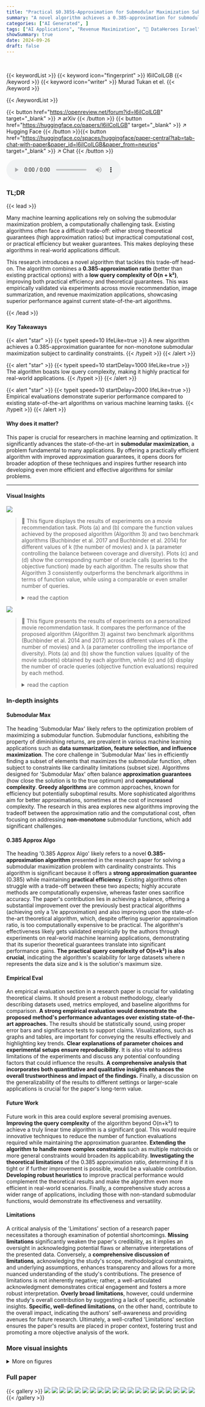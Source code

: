 ```yaml
---
title: "Practical $0.385$-Approximation for Submodular Maximization Subject to a Cardinality Constraint"
summary: "A novel algorithm achieves a 0.385-approximation for submodular maximization under cardinality constraints, combining strong theoretical guarantees with practical query complexity."
categories: ["AI Generated", ]
tags: ["AI Applications", "Revenue Maximization", "🏢 DataHeroes Israel",]
showSummary: true
date: 2024-09-26
draft: false
---
```


<br>

{{< keywordList >}}
{{< keyword icon="fingerprint" >}} l6iICoILGB {{< /keyword >}}
{{< keyword icon="writer" >}} Murad Tukan et el. {{< /keyword >}}
 
{{< /keywordList >}}

{{< button href="https://openreview.net/forum?id=l6iICoILGB" target="_blank" >}}
↗ arXiv
{{< /button >}}
{{< button href="https://huggingface.co/papers/l6iICoILGB" target="_blank" >}}
↗ Hugging Face
{{< /button >}}{{< button href="https://huggingface.co/spaces/huggingface/paper-central?tab=tab-chat-with-paper&paper_id=l6iICoILGB&paper_from=neurips" target="_blank" >}}
↗ Chat
{{< /button >}}




<audio controls>
    <source src="https://ai-paper-reviewer.com/l6iICoILGB/podcast.wav" type="audio/wav">
    Your browser does not support the audio element.
</audio>


### TL;DR


{{< lead >}}

Many machine learning applications rely on solving the submodular maximization problem, a computationally challenging task.  Existing algorithms often face a difficult trade-off: either strong theoretical guarantees (high approximation ratios) but impractical computational cost, or practical efficiency but weaker guarantees.  This makes deploying these algorithms in real-world applications difficult.

This research introduces a novel algorithm that tackles this trade-off head-on. The algorithm combines a **0.385-approximation ratio** (better than existing practical options) with a **low query complexity of O(n + k²)**, improving both practical efficiency and theoretical guarantees. This was empirically validated via experiments across movie recommendation, image summarization, and revenue maximization applications, showcasing superior performance against current state-of-the-art algorithms.

{{< /lead >}}


#### Key Takeaways

{{< alert "star" >}}
{{< typeit speed=10 lifeLike=true >}} A new algorithm achieves a 0.385-approximation guarantee for non-monotone submodular maximization subject to cardinality constraints. {{< /typeit >}}
{{< /alert >}}

{{< alert "star" >}}
{{< typeit speed=10 startDelay=1000 lifeLike=true >}} The algorithm boasts low query complexity, making it highly practical for real-world applications. {{< /typeit >}}
{{< /alert >}}

{{< alert "star" >}}
{{< typeit speed=10 startDelay=2000 lifeLike=true >}} Empirical evaluations demonstrate superior performance compared to existing state-of-the-art algorithms on various machine learning tasks. {{< /typeit >}}
{{< /alert >}}

#### Why does it matter?
This paper is crucial for researchers in machine learning and optimization.  It significantly advances the state-of-the-art in **submodular maximization**, a problem fundamental to many applications. By offering a practically efficient algorithm with improved approximation guarantees, it opens doors for broader adoption of these techniques and inspires further research into developing even more efficient and effective algorithms for similar problems.

------
#### Visual Insights



![](https://ai-paper-reviewer.com/l6iICoILGB/figures_7_1.jpg)

> 🔼 This figure displays the results of experiments on a movie recommendation task. Plots (a) and (b) compare the function values achieved by the proposed algorithm (Algorithm 3) and two benchmark algorithms (Buchbinder et al. 2017 and Buchbinder et al. 2014) for different values of k (the number of movies) and λ (a parameter controlling the balance between coverage and diversity). Plots (c) and (d) show the corresponding number of oracle calls (queries to the objective function) made by each algorithm. The results show that Algorithm 3 consistently outperforms the benchmark algorithms in terms of function value, while using a comparable or even smaller number of queries.
> <details>
> <summary>read the caption</summary>
> Figure 1: Experimental results for Personalized Movie Recommendation. Plots (a) and (b) compare the output of our algorithm with the benchmark algorithms mentioned at the beginning of Section 3 for a particular value of the parameter λ and a varying number k of movies. Plots (c) and (d) compare the number of queries used by the various algorithms.
> </details>





![](https://ai-paper-reviewer.com/l6iICoILGB/tables_19_1.jpg)

> 🔼 This figure presents the results of experiments on a personalized movie recommendation task.  It compares the performance of the proposed algorithm (Algorithm 3) against two benchmark algorithms (Buchbinder et al. 2014 and 2017) across different values of k (the number of movies) and λ (a parameter controlling the importance of diversity). Plots (a) and (b) show the function values (quality of the movie subsets) obtained by each algorithm, while (c) and (d) display the number of oracle queries (objective function evaluations) required by each method.
> <details>
> <summary>read the caption</summary>
> Figure 1: Experimental results for Personalized Movie Recommendation. Plots (a) and (b) compare the output of our algorithm with the benchmark algorithms mentioned at the beginning of Section 3 for a particular value of the parameter λ and a varying number k of movies. Plots (c) and (d) compare the number of queries used by the various algorithms.
> </details>





### In-depth insights


#### Submodular Max
The heading 'Submodular Max' likely refers to the optimization problem of maximizing a submodular function.  Submodular functions, exhibiting the property of diminishing returns, are prevalent in various machine learning applications such as **data summarization, feature selection, and influence maximization**.  The core challenge in 'Submodular Max' lies in efficiently finding a subset of elements that maximizes the submodular function, often subject to constraints like cardinality limitations (subset size).  Algorithms designed for 'Submodular Max' often balance **approximation guarantees** (how close the solution is to the true optimum) and **computational complexity**.  **Greedy algorithms** are common approaches, known for efficiency but potentially suboptimal results. More sophisticated algorithms aim for better approximations, sometimes at the cost of increased complexity. The research in this area explores new algorithms improving the tradeoff between the approximation ratio and the computational cost, often focusing on addressing **non-monotone** submodular functions, which add significant challenges.

#### 0.385 Approx Algo
The heading '0.385 Approx Algo' likely refers to a novel **0.385-approximation algorithm** presented in the research paper for solving a submodular maximization problem with cardinality constraints.  This algorithm is significant because it offers a **strong approximation guarantee** (0.385) while maintaining **practical efficiency**.  Existing algorithms often struggle with a trade-off between these two aspects; highly accurate methods are computationally expensive, whereas faster ones sacrifice accuracy.  The paper's contribution lies in achieving a balance, offering a substantial improvement over the previously best practical algorithms (achieving only a 1/e approximation) and also improving upon the state-of-the-art theoretical algorithm, which, despite offering superior approximation ratio, is too computationally expensive to be practical.  The algorithm's effectiveness likely gets validated empirically by the authors through experiments on real-world machine learning applications, demonstrating that its superior theoretical guarantees translate into significant performance gains.  **The practical query complexity of O(n+k²) is also crucial**, indicating the algorithm's scalability for large datasets where n represents the data size and k is the solution's maximum size.

#### Empirical Eval
An empirical evaluation section in a research paper is crucial for validating theoretical claims.  It should present a robust methodology, clearly describing datasets used, metrics employed, and baseline algorithms for comparison.  **A strong empirical evaluation would demonstrate the proposed method's performance advantages over existing state-of-the-art approaches.**  The results should be statistically sound, using proper error bars and significance tests to support claims.  Visualizations, such as graphs and tables, are important for conveying the results effectively and highlighting key trends.  **Clear explanations of parameter choices and experimental setups ensure reproducibility**.  It is also vital to address limitations of the experiments and discuss any potential confounding factors that could influence the results. **A comprehensive analysis that incorporates both quantitative and qualitative insights enhances the overall trustworthiness and impact of the findings.** Finally, a discussion on the generalizability of the results to different settings or larger-scale applications is crucial for the paper's long-term value.

#### Future Work
Future work in this area could explore several promising avenues.  **Improving the query complexity** of the algorithm beyond O(n+k²) to achieve a truly linear time algorithm is a significant goal. This would require innovative techniques to reduce the number of function evaluations required while maintaining the approximation guarantee.  **Extending the algorithm to handle more complex constraints** such as multiple matroids or more general constraints would broaden its applicability.  **Investigating the theoretical limitations** of the 0.385 approximation ratio, determining if it is tight or if further improvement is possible, would be a valuable contribution.  **Developing robust heuristics** to improve practical performance would complement the theoretical results and make the algorithm even more efficient in real-world scenarios.  Finally, a comprehensive study across a wider range of applications, including those with non-standard submodular functions, would demonstrate its effectiveness and versatility.

#### Limitations
A critical analysis of the 'Limitations' section of a research paper necessitates a thorough examination of potential shortcomings.  **Missing limitations** significantly weaken the paper's credibility, as it implies an oversight in acknowledging potential flaws or alternative interpretations of the presented data. Conversely, a **comprehensive discussion of limitations**, acknowledging the study's scope, methodological constraints, and underlying assumptions, enhances transparency and allows for a more nuanced understanding of the study's contributions.  The presence of limitations is not inherently negative; rather, a well-articulated acknowledgment demonstrates critical engagement and fosters a more robust interpretation.  **Overly broad limitations**, however, could undermine the study's overall contribution by suggesting a lack of specific, actionable insights.  **Specific, well-defined limitations**, on the other hand, contribute to the overall impact, indicating the authors’ self-awareness and providing avenues for future research. Ultimately, a well-crafted 'Limitations' section ensures the paper's results are placed in proper context, fostering trust and promoting a more objective analysis of the work.


### More visual insights

<details>
<summary>More on figures
</summary>


![](https://ai-paper-reviewer.com/l6iICoILGB/figures_8_1.jpg)

> 🔼 This figure presents the experimental results for the personalized image summarization task, comparing the performance of the proposed Algorithm 3 against two benchmark algorithms: Buchbinder et al. 2017 and Buchbinder et al. 2014.  The results are shown across three different datasets (CIFAR-10, CIFAR-100, and Tiny ImageNet), varying the maximum number of images (k) allowed in the summary. Plots (a)-(c) display the function values achieved by each algorithm for different values of k on each dataset, illustrating the superior performance of Algorithm 3 in terms of output quality and stability.  Plots (d)-(f) compare the number of queries required by each algorithm to achieve these results, showing the query efficiency of Algorithm 3, especially when k is larger.
> <details>
> <summary>read the caption</summary>
> Figure 2: Experimental results for Personalized Image Summarization. Plots (a)-(c) compare the output of our algorithm with the benchmark algorithms mentioned at the beginning of Section 3 for a varying number k of images. Each plot corresponds to a different dataset. Plots (d)-(f) compare the number of queries used by the various algorithms.
> </details>



![](https://ai-paper-reviewer.com/l6iICoILGB/figures_8_2.jpg)

> 🔼 This figure compares the performance of the proposed algorithm (Algorithm 3) against two benchmark algorithms (Buchbinder et al., 2014 and Buchbinder et al., 2017) for the personalized movie recommendation task.  Plots (a) and (b) show the function values achieved by each algorithm for different values of k (the number of movies selected), with plots (c) and (d) showing the corresponding number of queries to the objective function required by each method.  The results demonstrate that Algorithm 3 achieves higher function values and lower variance in performance compared to the benchmark algorithms.
> <details>
> <summary>read the caption</summary>
> Figure 1: Experimental results for Personalized Movie Recommendation. Plots (a) and (b) compare the output of our algorithm with the benchmark algorithms mentioned at the beginning of Section 3 for a particular value of the parameter λ and a varying number k of movies. Plots (c) and (d) compare the number of queries used by the various algorithms.
> </details>



![](https://ai-paper-reviewer.com/l6iICoILGB/figures_8_3.jpg)

> 🔼 This figure presents the experimental results for the Personalized Movie Recommendation task.  Plots (a) and (b) show a comparison of the function values achieved by Algorithm 3 and two benchmark algorithms (Buchbinder et al. 2017 and Buchbinder et al. 2014) for different values of k (the number of movies selected) and two different values of λ (diversity parameter). Plots (c) and (d) compare the number of queries required by each algorithm to achieve these results, indicating efficiency differences.
> <details>
> <summary>read the caption</summary>
> Figure 1: Experimental results for Personalized Movie Recommendation. Plots (a) and (b) compare the output of our algorithm with the benchmark algorithms mentioned at the beginning of Section 3 for a particular value of the parameter λ and a varying number k of movies. Plots (c) and (d) compare the number of queries used by the various algorithms.
> </details>



![](https://ai-paper-reviewer.com/l6iICoILGB/figures_8_4.jpg)

> 🔼 This figure presents the results of experiments on personalized image summarization using three different datasets (CIFAR10, CIFAR100, and Tiny ImageNet).  The plots compare the performance of Algorithm 3 against two benchmark algorithms (Buchbinder et al. 2017 and Buchbinder et al. 2014) in terms of function value and number of oracle queries. The function value represents the quality of the generated summary, while the number of oracle queries reflects the computational efficiency. The results show Algorithm 3 consistently outperforms the benchmarks in function value, although it requires more queries.
> <details>
> <summary>read the caption</summary>
> Figure 2: Experimental results for Personalized Image Summarization. Plots (a)-(c) compare the output of our algorithm with the benchmark algorithms mentioned at the beginning of Section 3 for a varying number k of images. Each plot corresponds to a different dataset. Plots (d)-(f) compare the number of queries used by the various algorithms.
> </details>



![](https://ai-paper-reviewer.com/l6iICoILGB/figures_8_5.jpg)

> 🔼 This figure presents the experimental results for the Personalized Image Summarization task.  It compares the performance of Algorithm 3 against two other benchmark algorithms (Buchbinder et al., 2014 and Buchbinder et al., 2017). The comparison is done across three different image datasets (CIFAR10, CIFAR100, and Tiny ImageNet) and for different values of k (the maximum number of images in the summary). Plots (a)-(c) show the function values (quality of the summarization) achieved by each algorithm for each dataset and k value. Plots (d)-(f) display the number of oracle calls (queries to the objective function) required by each algorithm for each dataset and k value.
> <details>
> <summary>read the caption</summary>
> Figure 2: Experimental results for Personalized Image Summarization. Plots (a)-(c) compare the output of our algorithm with the benchmark algorithms mentioned at the beginning of Section 3 for a varying number k of images. Each plot corresponds to a different dataset. Plots (d)-(f) compare the number of queries used by the various algorithms.
> </details>



![](https://ai-paper-reviewer.com/l6iICoILGB/figures_8_6.jpg)

> 🔼 This figure displays the performance comparison between Algorithm 3 (the proposed algorithm) and two benchmark algorithms (Buchbinder et al., 2017 and Buchbinder et al., 2014) in terms of both objective function value and the number of oracle calls (queries) required. The experiments are conducted on three datasets: CIFAR-10, CIFAR-100, and Tiny ImageNet, each with a varying number of images (k).  The plots (a)-(c) show the objective function values achieved by each algorithm across different values of k for each dataset.  The plots (d)-(f) show the number of queries made by each algorithm for each dataset and value of k.  The results demonstrate the superiority of Algorithm 3 in achieving higher objective function values with a relatively low number of queries, particularly as k increases.
> <details>
> <summary>read the caption</summary>
> Figure 2: Experimental results for Personalized Image Summarization. Plots (a)-(c) compare the output of our algorithm with the benchmark algorithms mentioned at the beginning of Section 3 for a varying number k of images. Each plot corresponds to a different dataset. Plots (d)-(f) compare the number of queries used by the various algorithms.
> </details>



![](https://ai-paper-reviewer.com/l6iICoILGB/figures_9_1.jpg)

> 🔼 This figure presents the experimental results for the personalized movie recommendation task.  Plots (a) and (b) show a comparison of the function values achieved by the proposed Algorithm 3 and two benchmark algorithms (Buchbinder et al. 2017 and Buchbinder et al. 2014) across different values of k (the number of movies) and two different values of λ (a parameter that controls the balance between coverage and diversity in the selected movie set). Plots (c) and (d) show the number of oracle queries required by each algorithm for the same range of k values and the two λ values.  The results indicate that Algorithm 3 performs better than the benchmarks, with a smaller variance in the function values, and a comparable number of queries to the best-performing benchmark.
> <details>
> <summary>read the caption</summary>
> Figure 1: Experimental results for Personalized Movie Recommendation. Plots (a) and (b) compare the output of our algorithm with the benchmark algorithms mentioned at the beginning of Section 3 for a particular value of the parameter λ and a varying number k of movies. Plots (c) and (d) compare the number of queries used by the various algorithms.
> </details>



![](https://ai-paper-reviewer.com/l6iICoILGB/figures_9_2.jpg)

> 🔼 This figure presents the results of experiments comparing the performance of the proposed Algorithm 3 against two benchmark algorithms (Buchbinder et al. 2017 and Buchbinder et al. 2014) for a revenue maximization problem.  Plots (a) and (b) show the function values achieved by each algorithm for different values of k (the maximum number of users to select) on the Advogato and Facebook network datasets respectively. Plots (c) and (d) show the number of queries required by each algorithm for the same experiments, indicating computational efficiency. The results demonstrate the superior performance and lower variance of the proposed Algorithm 3 in both revenue and query count.
> <details>
> <summary>read the caption</summary>
> Figure 3: Experimental results for Revenue Maximization. Plots (a) and (b) compare the output of our algorithm with the benchmark algorithms mentioned at the beginning of Section 3 for a varying number k of images on the Advogato and Facebook network datasets. Plots (c) and (d) compare the number of queries used by the various algorithms.
> </details>



![](https://ai-paper-reviewer.com/l6iICoILGB/figures_9_3.jpg)

> 🔼 This figure compares the performance of Algorithm 3 (the proposed algorithm) against two benchmark algorithms (Buchbinder et al., 2017 and Buchbinder et al., 2014) in a movie recommendation task. Plots (a) and (b) show the function values achieved by each algorithm for different values of k (the number of movies) and λ (a parameter controlling the importance of diversity). Plots (c) and (d) show the number of oracle queries (function evaluations) required by each algorithm for the same settings.
> <details>
> <summary>read the caption</summary>
> Figure 1: Experimental results for Personalized Movie Recommendation. Plots (a) and (b) compare the output of our algorithm with the benchmark algorithms mentioned at the beginning of Section 3 for a particular value of the parameter λ and a varying number k of movies. Plots (c) and (d) compare the number of queries used by the various algorithms.
> </details>



![](https://ai-paper-reviewer.com/l6iICoILGB/figures_9_4.jpg)

> 🔼 This figure presents the results of experiments conducted for a personalized movie recommendation task.  The experiments compare the performance of the proposed algorithm (Algorithm 3) against two benchmark algorithms (Buchbinder et al. 2017 and Buchbinder et al. 2014).  Plots (a) and (b) show the function values achieved by each algorithm for different values of k (the number of movies selected), with the parameter λ (controlling the balance between coverage and diversity) set to 0.75 and 0.55 respectively. Plots (c) and (d) illustrate the number of oracle calls (queries to the objective function) required by each algorithm for different values of k.
> <details>
> <summary>read the caption</summary>
> Figure 1: Experimental results for Personalized Movie Recommendation. Plots (a) and (b) compare the output of our algorithm with the benchmark algorithms mentioned at the beginning of Section 3 for a particular value of the parameter λ and a varying number k of movies. Plots (c) and (d) compare the number of queries used by the various algorithms.
> </details>



</details>






### Full paper

{{< gallery >}}
<img src="https://ai-paper-reviewer.com/l6iICoILGB/1.png" class="grid-w50 md:grid-w33 xl:grid-w25" />
<img src="https://ai-paper-reviewer.com/l6iICoILGB/2.png" class="grid-w50 md:grid-w33 xl:grid-w25" />
<img src="https://ai-paper-reviewer.com/l6iICoILGB/3.png" class="grid-w50 md:grid-w33 xl:grid-w25" />
<img src="https://ai-paper-reviewer.com/l6iICoILGB/4.png" class="grid-w50 md:grid-w33 xl:grid-w25" />
<img src="https://ai-paper-reviewer.com/l6iICoILGB/5.png" class="grid-w50 md:grid-w33 xl:grid-w25" />
<img src="https://ai-paper-reviewer.com/l6iICoILGB/6.png" class="grid-w50 md:grid-w33 xl:grid-w25" />
<img src="https://ai-paper-reviewer.com/l6iICoILGB/7.png" class="grid-w50 md:grid-w33 xl:grid-w25" />
<img src="https://ai-paper-reviewer.com/l6iICoILGB/8.png" class="grid-w50 md:grid-w33 xl:grid-w25" />
<img src="https://ai-paper-reviewer.com/l6iICoILGB/9.png" class="grid-w50 md:grid-w33 xl:grid-w25" />
<img src="https://ai-paper-reviewer.com/l6iICoILGB/10.png" class="grid-w50 md:grid-w33 xl:grid-w25" />
<img src="https://ai-paper-reviewer.com/l6iICoILGB/11.png" class="grid-w50 md:grid-w33 xl:grid-w25" />
<img src="https://ai-paper-reviewer.com/l6iICoILGB/12.png" class="grid-w50 md:grid-w33 xl:grid-w25" />
<img src="https://ai-paper-reviewer.com/l6iICoILGB/13.png" class="grid-w50 md:grid-w33 xl:grid-w25" />
<img src="https://ai-paper-reviewer.com/l6iICoILGB/14.png" class="grid-w50 md:grid-w33 xl:grid-w25" />
<img src="https://ai-paper-reviewer.com/l6iICoILGB/15.png" class="grid-w50 md:grid-w33 xl:grid-w25" />
<img src="https://ai-paper-reviewer.com/l6iICoILGB/16.png" class="grid-w50 md:grid-w33 xl:grid-w25" />
<img src="https://ai-paper-reviewer.com/l6iICoILGB/17.png" class="grid-w50 md:grid-w33 xl:grid-w25" />
<img src="https://ai-paper-reviewer.com/l6iICoILGB/18.png" class="grid-w50 md:grid-w33 xl:grid-w25" />
<img src="https://ai-paper-reviewer.com/l6iICoILGB/19.png" class="grid-w50 md:grid-w33 xl:grid-w25" />
<img src="https://ai-paper-reviewer.com/l6iICoILGB/20.png" class="grid-w50 md:grid-w33 xl:grid-w25" />
{{< /gallery >}}
